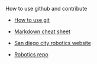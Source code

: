 [](####) How to use github and contribute

* [How to use git](https://dont-be-afraid-to-commit.readthedocs.io/en/latest/git/commandlinegit.html)

* [Markdown cheat sheet](https://www.markdownguide.org/cheat-sheet)

* [San diego city robotics website](https://sdcityrobotics.org/)

* [Robotics repo](https://github.com/sdcityrobotics)


